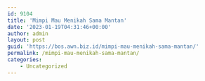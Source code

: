 ```yaml
---
id: 9104
title: 'Mimpi Mau Menikah Sama Mantan'
date: '2023-01-19T04:31:46+00:00'
author: admin
layout: post
guid: 'https://bos.awn.biz.id/mimpi-mau-menikah-sama-mantan/'
permalink: /mimpi-mau-menikah-sama-mantan/
categories:
    - Uncategorized
---
```



